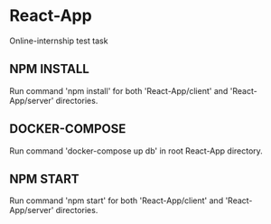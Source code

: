 # React-App
Online-internship test task

## NPM INSTALL
Run command 'npm install' for both 'React-App/client' and 'React-App/server' directories.

## DOCKER-COMPOSE
Run command 'docker-compose up db' in root React-App directory.

## NPM START
Run command 'npm start' for both 'React-App/client' and 'React-App/server' directories.
